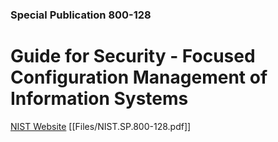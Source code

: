 ### Special Publication 800-128

# Guide for Security - Focused Configuration Management of Information Systems

[NIST Website](https://csrc.nist.gov/publications/detail/sp/800-128/final)
[[Files/NIST.SP.800-128.pdf]]
